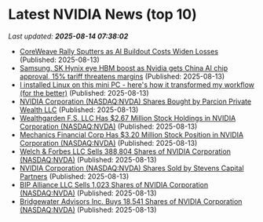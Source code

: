 # Latest NVIDIA News (top 10)
_Last updated: **2025-08-14 07:38:02**_

- [CoreWeave Rally Sputters as AI Buildout Costs Widen Losses](https://www.livemint.com/companies/company-results/coreweave-rally-sputters-as-ai-buildout-costs-widen-losses-11755070426442.html) (Published: 2025-08-13)
- [Samsung, SK Hynix eye HBM boost as Nvidia gets China AI chip approval, 15% tariff threatens margins](https://www.digitimes.com/news/a20250813PD219/samsung-sk-hynix-nvidia-hbm-revenue.html) (Published: 2025-08-13)
- [I installed Linux on this mini PC - here's how it transformed my workflow (for the better)](https://www.zdnet.com/article/i-installed-linux-on-this-mini-pc-heres-how-it-transformed-my-workflow-for-the-better/) (Published: 2025-08-13)
- [NVIDIA Corporation (NASDAQ:NVDA) Shares Bought by Parcion Private Wealth LLC](https://www.etfdailynews.com/2025/08/13/nvidia-corporation-nasdaqnvda-shares-bought-by-parcion-private-wealth-llc/) (Published: 2025-08-13)
- [Wealthgarden F.S. LLC Has $2.67 Million Stock Holdings in NVIDIA Corporation (NASDAQ:NVDA)](https://www.etfdailynews.com/2025/08/13/wealthgarden-f-s-llc-has-2-67-million-stock-holdings-in-nvidia-corporation-nasdaqnvda/) (Published: 2025-08-13)
- [Mechanics Financial Corp Has $3.20 Million Stock Position in NVIDIA Corporation (NASDAQ:NVDA)](https://www.etfdailynews.com/2025/08/13/mechanics-financial-corp-has-3-20-million-stock-position-in-nvidia-corporation-nasdaqnvda/) (Published: 2025-08-13)
- [Welch & Forbes LLC Sells 388,804 Shares of NVIDIA Corporation (NASDAQ:NVDA)](https://www.etfdailynews.com/2025/08/13/welch-forbes-llc-sells-388804-shares-of-nvidia-corporation-nasdaqnvda/) (Published: 2025-08-13)
- [NVIDIA Corporation (NASDAQ:NVDA) Shares Sold by Stevens Capital Partners](https://www.etfdailynews.com/2025/08/13/nvidia-corporation-nasdaqnvda-shares-sold-by-stevens-capital-partners/) (Published: 2025-08-13)
- [BIP Alliance LLC Sells 1,023 Shares of NVIDIA Corporation (NASDAQ:NVDA)](https://www.etfdailynews.com/2025/08/13/bip-alliance-llc-sells-1023-shares-of-nvidia-corporation-nasdaqnvda/) (Published: 2025-08-13)
- [Bridgewater Advisors Inc. Buys 18,541 Shares of NVIDIA Corporation (NASDAQ:NVDA)](https://www.etfdailynews.com/2025/08/13/bridgewater-advisors-inc-buys-18541-shares-of-nvidia-corporation-nasdaqnvda/) (Published: 2025-08-13)
